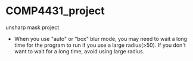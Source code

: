 # COMP4431_project
 unsharp mask project
* When you use "auto" or "box" blur mode, you may need to wait a long time for the program to run if you use a large radius(>50). If you don't want to wait for a long time, avoid using large radius.
